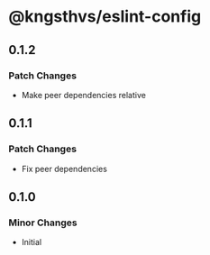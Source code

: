 # @kngsthvs/eslint-config

## 0.1.2

### Patch Changes

- Make peer dependencies relative

## 0.1.1

### Patch Changes

- Fix peer dependencies

## 0.1.0

### Minor Changes

- Initial
